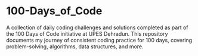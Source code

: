 # 100-Days_of_Code
A collection of daily coding challenges and solutions completed as part of the 100 Days of Code initiative at UPES Dehradun. This repository documents my journey of consistent coding practice for 100 days, covering problem-solving, algorithms, data structures, and more.
